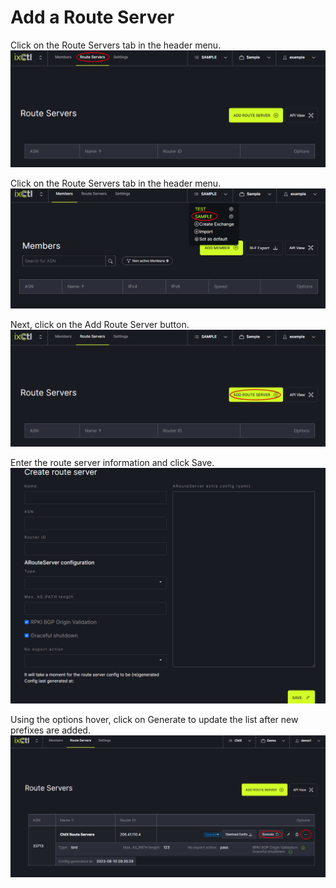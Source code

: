 # Add a Route Server

Click on the Route Servers tab in the header menu. 
   ![](img/routeservers.png)
   
Click on the Route Servers tab in the header menu. 
   ![](img/addmember.png)
   
Next, click on the Add Route Server button.  
   ![](img/addrouteserver.png)

Enter the route server information and click Save.
   ![](img/createrouteserver.png)

Using the options hover, click on Generate to update the list after new prefixes are added.
   ![](img/generate.png)
